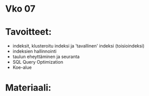 # Vko 07
# Tavoitteet:


- indeksit, klusteroitu indeksi ja 'tavallinen' indeksi (toisioindeksi)
- indeksien hallinnointi
- taulun eheyttäminen ja seuranta
- SQL Query Optimization
- Koe-alue

# Materiaali: 
<!-- 
- [ Luentokalvot ](Luentokalvot_07.pdf)
- [ Mitkä SQL Server:in Error Level:it kannattaa tehdä hälytyksen ylläpitäjälle? ](Error_Levels.pdf)
- [ SQL Server Ylläpitosuunnitelma ](SQL_Server_Ylläpito_suunnitelmanteko.pdf)

# Tehtävät:   

- [Tehtävä 1: Tietokannan varmistuksen automatisointi ja ajastus](Tehtava_01.md)
 -->
